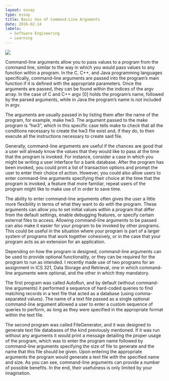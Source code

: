 ```yaml
---
layout: essay
type: essay
title: Basic Use of Command-Line Arguments
date: 2016-02-14
labels:
  - Software Engineering
  - Learning
---
```


<img class="ui tiny left circular floated image" src="https://upload.wikimedia.org/wikipedia/commons/6/6f/Octicons-terminal.svg">

Command-line arguments allow you to pass values to a program from the command line, similar to the way in which you would pass values to any function within a program. In the C, C++, and Java programming languages specifically, command-line arguments are passed into the program’s main function if it is defined with the appropriate parameters. Once the arguments are passed, they can be found within the indices of the argv array. In the case of C and C++ argv [0] holds the program’s name, followed by the parsed arguments, while in Java the program’s name is not included in argv.

The arguments are usually passed in by listing them after the name of the program, for example, make hw3. The argument passed to the make program is “hw3”, which in this specific case tells make to check that all the conditions necessary to create the hw3 file exist and, if they do, to then execute all the instructions necessary to create said file.

Generally, command-line arguments are useful if the chances are good that a user will already know the values that they would like to pass at the time that the program is invoked. For instance, consider a case in which you might be writing a user interface for a bank database. After the program has been invoked, you could print a list of transaction options and prompt the user to enter their choice of action. However, you could also allow users to enter command-line arguments specifying their choice at the time that the program is invoked, a feature that more familiar, repeat users of the program might like to make use of in order to save time.

The ability to enter command-line arguments often gives the user a little more flexibility in terms of what they want to do with the program. These arguments can allow you to set initial values within a program that differ from the default settings, enable debugging features, or specify certain external files to access. Allowing command-line arguments to be passed can also make it easier for your program to be invoked by other programs. This could be useful in the situation where your program is part of a larger system of programs that work together cohesively, or in the case that your program acts as an extension for an application.

Depending on how the program is designed, command-line arguments can be used to provide optional functionality, or they can be required for the program to run as intended. I recently made use of two programs for an assignment in ICS 321, Data Storage and Retrieval, one in which command-line arguments were optional, and the other in which they mandatory. 

The first program was called AutoRun, and by default (without command-line arguments) it performed a sequence of hard-coded queries to find matching records in a text file that acted as a database (using comma-separated values). The name of a text file passed as a single optional command-line argument allowed a user to enter a custom sequence of queries to perform, as long as they were specified in the appropriate format within the text file.

The second program was called FileGenerator, and it was designed to generate text file databases of the kind previously mentioned. If it was run without any arguments it would print a message detailing the proper usage of the program, which was to enter the program name followed by command-line arguments specifying the size of file to generate and the name that this file should be given. Upon entering the appropriate arguments the program would generate a text file with the specified name and size.
As you can see, command-line arguments can provide a number of possible benefits. In the end, their usefulness is only limited by your imagination.
